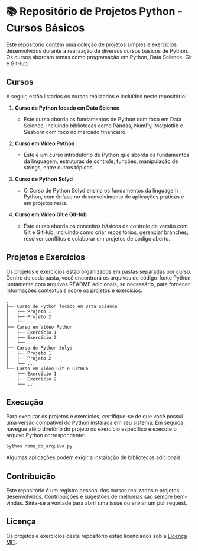 # :books: Repositório de Projetos Python - Cursos Básicos

Este repositório contém uma coleção de projetos simples e exercícios desenvolvidos durante a realização de diversos cursos básicos de Python. Os cursos abordam temas como programação em Python, Data Science, Git e GitHub.

## Cursos

A seguir, estão listados os cursos realizados e incluídos neste repositório:

1. **Curso de Python focado em Data Science**
    - Este curso aborda os fundamentos de Python com foco em Data Science, incluindo bibliotecas como Pandas, NumPy, Matplotlib e Seaborn com foco no mercado financeiro.

2. **Curso em Vídeo Python**
    - Este é um curso introdutório de Python que aborda os fundamentos da linguagem, estruturas de controle, funções, manipulação de strings, entre outros tópicos.

3. **Curso de Python Solyd**
    - O Curso de Python Solyd ensina os fundamentos da linguagem Python, com ênfase no desenvolvimento de aplicações práticas e em projetos reais.

4. **Curso em Vídeo Git e GitHub**
    - Este curso aborda os conceitos básicos de controle de versão com Git e GitHub, incluindo como criar repositórios, gerenciar branches, resolver conflitos e colaborar em projetos de código aberto.

## Projetos e Exercícios

Os projetos e exercícios estão organizados em pastas separadas por curso. Dentro de cada pasta, você encontrará os arquivos de código-fonte Python, juntamente com arquivos README adicionais, se necessário, para fornecer informações contextuais sobre os projetos e exercícios.

```
.
├── Curso de Python focado em Data Science
│   ├── Projeto 1
│   ├── Projeto 2
│   └── ...
├── Curso em Vídeo Python
│   ├── Exercício 1
│   ├── Exercício 2
│   └── ...
├── Curso de Python Solyd
│   ├── Projeto 1
│   ├── Projeto 2
│   └── ...
└── Curso em Vídeo Git e GitHub
    ├── Exercício 1
    ├── Exercício 2
    └── ...
```

## Execução

Para executar os projetos e exercícios, certifique-se de que você possui uma versão compatível do Python instalada em seu sistema. Em seguida, navegue até o diretório do projeto ou exercício específico e execute o arquivo Python correspondente:

```bash
python nome_do_arquivo.py
```
Algumas aplicações podem exigir a instalação de bibliotecas adicionais. 

## Contribuição

Este repositório é um registro pessoal dos cursos realizados e projetos desenvolvidos. Contribuições e sugestões de melhorias são sempre bem-vindas. Sinta-se à vontade para abrir uma issue ou enviar um pull request.

## Licença

Os projetos e exercícios deste repositório estão licenciados sob a [Licença MIT](LICENSE).

